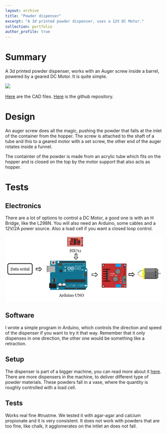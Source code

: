 ```yaml
---
layout: archive
title: "Powder dispenser"
excerpt: "A 3d printed powder dispenser, uses a 12V DC Motor."
collection: portfolio
author_profile: true
---
```


# Summary

A 3d printed powder dispenser, works with an Auger screw inside a barrel, powered by a geared DC Motor. It is quite simple.

<img src="/images/powder.png" width="300">

[Here](https://grabcad.com/library/powder-dispenser-4) are the CAD files.
[Here](https://github.com/jkugalde/Powder-Dispenser) is the github repository.

# Design

An auger screw does all the magic, pushing the powder that falls at the inlet of the container from the hopper. The screw is attached to the shaft of a tube and this to a geared motor with a set screw, the other end of the auger rotates inside a funnel.

The containter of the powder is made from an acrylic tube which fits on the hopper and is closed on the top by the motor support that also acts as hopper.

# Tests

## Electronics

There are a lot of options to control a DC Motor, a good one is with an H Bridge, like the L298N. You will also need an Arduino, some cables and a 12V/2A power source. Also a load cell if you want a closed loop control.

<img src="/images/elec2.png" width="700">

## Software

I wrote a simple program in Arduino, which controls the direction and speed of the dispenser if you want to try it that way. Remember that it only dispenses in one direction, the other one would be something like a retraction. 

## Setup

The dispenser is part of a bigger machine, you can read more about it [here](https://gitlab.com/fablab-u-de-chile/biomixer). There are more dispensers in the machine, to deliver different type of powder materials. These powders fall in a vase, where the quantity is roughly controlled with a load cell.

## Tests

Works real fine #trustme. We tested it with agar-agar and calcium propionate and it is very consistent. It does not work with powders that are too fine, like chalk, it agglomerates on the intlet an does not fall.
